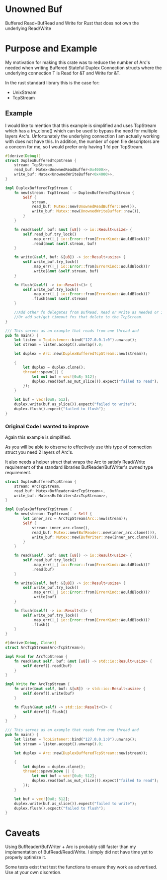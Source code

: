 # Unowned Buf
Buffered Read+BufRead and Write for Rust that does not own the underlying Read/Write

# Purpose and Example
My motivation for making this crate was to reduce the number of Arc's needed when writing 
Buffered Stateful Duplex Connection structs where the underlying connection T is Read for &T and Write for &T.

In the rust standard library this is the case for:
* UnixStream
* TcpStream

## Example
I would like to mention that this example is simplified and uses TcpStream which has a try_clone()
which can be used to bypass the need for multiple layers Arc's.
Unfortunately the underlying connection I am actually working with does not have this.
In addition, the number of open file descriptors are a concern for me,
so I would prefer only having 1 fd per TcpStream.

```rust
#[derive(Debug)]
struct DuplexBufferedTcpStream {
    stream: TcpStream,
    read_buf: Mutex<UnownedReadBuffer<0x4000>>,
    write_buf: Mutex<UnownedWriteBuffer<0x4000>>,
}

impl DuplexBufferedTcpStream {
    fn new(stream: TcpStream) -> DuplexBufferedTcpStream {
        Self {
            stream,
            read_buf: Mutex::new(UnownedReadBuffer::new()),
            write_buf: Mutex::new(UnownedWriteBuffer::new()),
        }
    }

    fn read(&self, buf: &mut [u8]) -> io::Result<usize> {
        self.read_buf.try_lock()
            .map_err(|_| io::Error::from(ErrorKind::WouldBlock))?
            .read(&mut &self.stream, buf)
    }

    fn write(&self, buf: &[u8]) -> io::Result<usize> {
        self.write_buf.try_lock()
            .map_err(|_| io::Error::from(ErrorKind::WouldBlock))?
            .write(&mut &self.stream, buf)
    }

    fn flush(&self) -> io::Result<()> {
        self.write_buf.try_lock()
            .map_err(|_| io::Error::from(ErrorKind::WouldBlock))?
            .flush(&mut &self.stream)
    }

    //Add other fn delegates from BufRead, Read or Write as needed or implement the traits for these directly.
    //Or add set/get timeout fns that delete to the TcpStream.
}

/// This serves as an example that reads from one thread and 
pub fn main() {
    let listen = TcpListener::bind("127.0.0.1:0").unwrap();
    let stream = listen.accept().unwrap().0;

    let duplex = Arc::new(DuplexBufferedTcpStream::new(stream));

    {
        let duplex = duplex.clone();
        thread::spawn(|| {
            let mut buf = vec![0u8; 512];
            duplex.read(buf.as_mut_slice()).expect("failed to read");
        });
    }

    let buf = vec![0u8; 512];
    duplex.write(buf.as_slice()).expect("failed to write");
    duplex.flush().expect("failed to flush");
}
```

### Original Code I wanted to improve
Again this example is simplified.

As you will be able to observe to effectively use this type of connection struct you need 2 layers of Arc's.

It also needs a helper struct that wraps the Arc to satisfy Read/Write requirement of the standard libraries BufReader/BufWriter's
owned type requirement.

```rust
struct DuplexBufferedTcpStream {
    stream: ArcTcpStream,
    read_buf: Mutex<BufReader<ArcTcpStream>>,
    write_buf: Mutex<BufWriter<ArcTcpStream>>,
}

impl DuplexBufferedTcpStream {
    fn new(stream: TcpStream) -> Self {
        let inner_arc = ArcTcpStream(Arc::new(stream));
        Self {
            stream: inner_arc.clone(),
            read_buf: Mutex::new(BufReader::new(inner_arc.clone())),
            write_buf: Mutex::new(BufWriter::new(inner_arc.clone())),
        }
    }

    fn read(&self, buf: &mut [u8]) -> io::Result<usize> {
        self.read_buf.try_lock()
            .map_err(|_| io::Error::from(ErrorKind::WouldBlock))?
            .read(buf)
    }

    fn write(&self, buf: &[u8]) -> io::Result<usize> {
        self.write_buf.try_lock()
            .map_err(|_| io::Error::from(ErrorKind::WouldBlock))?
            .write(buf)
    }

    fn flush(&self) -> io::Result<()> {
        self.write_buf.try_lock()
            .map_err(|_| io::Error::from(ErrorKind::WouldBlock))?
            .flush()
    }
}

#[derive(Debug, Clone)]
struct ArcTcpStream(Arc<TcpStream>);

impl Read for ArcTcpStream {
    fn read(&mut self, buf: &mut [u8]) -> std::io::Result<usize> {
        self.deref().read(buf)
    }
}

impl Write for ArcTcpStream {
    fn write(&mut self, buf: &[u8]) -> std::io::Result<usize> {
        self.deref().write(buf)
    }

    fn flush(&mut self) -> std::io::Result<()> {
        self.deref().flush()
    }
}

/// This serves as an example that reads from one thread and
pub fn main() {
    let listen = TcpListener::bind("127.0.0.1:0").unwrap();
    let stream = listen.accept().unwrap().0;

    let duplex = Arc::new(DuplexBufferedTcpStream::new(stream));

    {
        let duplex = duplex.clone();
        thread::spawn(move || {
            let mut buf = vec![0u8; 512];
            duplex.read(buf.as_mut_slice()).expect("failed to read");
        });
    }

    let buf = vec![0u8; 512];
    duplex.write(buf.as_slice()).expect("failed to write");
    duplex.flush().expect("failed to flush");
}
```

# Caveats
Using BufReader/BufWriter + Arc is probably still faster than my implementation of BufRead/Read/Write.
I simply did not have time yet to properly optimize it.

Some tests exist that test the functions to ensure they work as advertised.
Use at your own discretion.